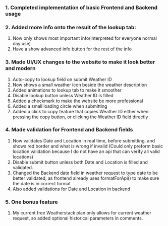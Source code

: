 ### 1. Completed implementation of basic Frontend and Backend usage

### 2. Added more info onto the result of the lookup tab:

1. Now only shows most important info(interpreted for everyone normal day use)
2. Have a show advanced info button for the rest of the info

### 3. Made UI/UX changes to the website to make it look better and modern

1. Auto-copy to lookup field on submit Weather ID
2. Now shows a small weather icon beside the weather description
3. Added animations to lookup tab to make it smoother
4. Disable lookup button unless Weather ID is filled
5. Added a checkmark to make the website be more professional
6. Added a small loading circle when submitting
7. Added a click to copy feature that copies Weather ID either when pressing the copy button, or clicking the Weather ID field directly

### 4. Made validation for Frontend and Backend fields

1. Now validates Date and Location in real time, before submitting, and shows red border and what is wrong if invalid (Could only preform basic location validation because I do not have an api that can verify all valid locations)
2. Disable submit button unless both Date and Location is filled and validated.
3. Changed the Backend date field in weather request to type date to be better validated, as frontend already uses formatForApi() to make sure the date is in correct format
4. Also added validations for Date and Location in backend

### 5. One bonus feature

1. My current free Weatherstack plan only allows for current weather request, so added optional historical parameters in comments.
